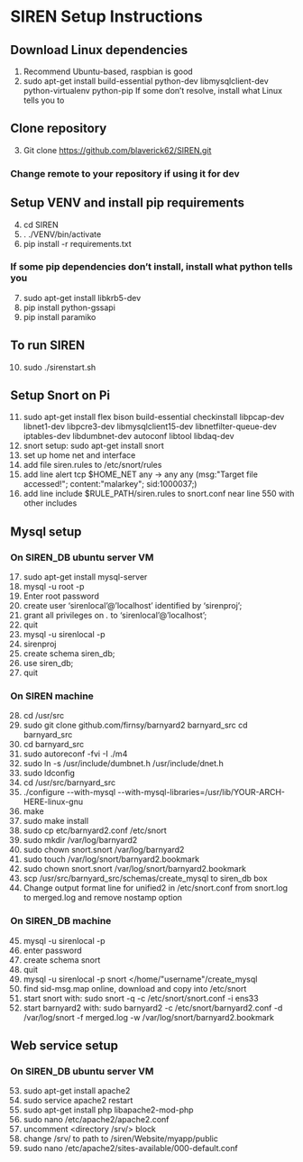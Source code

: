 # SIREN Setup Instructions

## Download Linux dependencies
1. Recommend Ubuntu-based, raspbian is good
2. sudo apt-get install build-essential python-dev libmysqlclient-dev python-virtualenv python-pip
If some don’t resolve, install what Linux tells you to

## Clone repository
3. Git clone https://github.com/blaverick62/SIREN.git
### Change remote to your repository if using it for dev
## Setup VENV and install pip requirements
4. cd SIREN
5. . ./VENV/bin/activate
6. pip install -r requirements.txt
### If some pip dependencies don’t install, install what python tells you
7. sudo apt-get install libkrb5-dev
8. pip install python-gssapi
9. pip install paramiko

## To run SIREN
10. sudo ./sirenstart.sh

## Setup Snort on Pi
11.  sudo apt-get install flex bison build-essential checkinstall libpcap-dev libnet1-dev libpcre3-dev libmysqlclient15-dev libnetfilter-queue-dev iptables-dev libdumbnet-dev autoconf libtool libdaq-dev
12. snort setup: sudo apt-get install snort
13. set up home net and interface
14. add file siren.rules to /etc/snort/rules
15. add line alert tcp $HOME_NET any -> any any (msg:"Target file accessed!"; content:"malarkey"; sid:1000037;)
16. add line include $RULE_PATH/siren.rules to snort.conf near line 550 with other includes

## Mysql setup
### On SIREN_DB ubuntu server VM
17. sudo apt-get install mysql-server
18. mysql -u root -p
19. Enter root password
20. create user ‘sirenlocal’@’localhost’ identified by ‘sirenproj’;
21. grant all privileges on *.* to ‘sirenlocal’@’localhost’;
22. quit
23. mysql -u sirenlocal -p
24. sirenproj
25. create schema siren_db;
26. use siren_db;
27. quit
### On SIREN machine
28. cd /usr/src
29. sudo git clone github.com/firnsy/barnyard2 barnyard_src cd barnyard_src
30. cd barnyard_src
31. sudo autoreconf -fvi -I ./m4
32. sudo ln -s /usr/include/dumbnet.h /usr/include/dnet.h
33. sudo ldconfig
34. cd /usr/src/barnyard_src
35. ./configure --with-mysql --with-mysql-libraries=/usr/lib/YOUR-ARCH-HERE-linux-gnu
36. make
37. sudo make install
38. sudo cp etc/barnyard2.conf /etc/snort
39. sudo mkdir /var/log/barnyard2
40. sudo chown snort.snort /var/log/barnyard2
41. sudo touch /var/log/snort/barnyard2.bookmark
42. sudo chown snort.snort /var/log/snort/barnyard2.bookmark
43. scp /usr/src/barnyard_src/schemas/create_mysql to siren_db box
44. Change output format line for unified2 in /etc/snort.conf from snort.log to merged.log and remove nostamp option
### On SIREN_DB machine
45. mysql -u sirenlocal -p
46. enter password
47. create schema snort
48. quit
49. mysql -u sirenlocal -p snort </home/"username"/create_mysql
50. find sid-msg.map online, download and copy into /etc/snort
51. start snort with: sudo snort -q -c /etc/snort/snort.conf -i ens33
52. start barnyard2 with: sudo barnyard2 -c /etc/snort/barnyard2.conf -d /var/log/snort -f merged.log -w /var/log/snort/barnyard2.bookmark

## Web service setup
### On SIREN_DB ubuntu server VM
53. sudo apt-get install apache2
54. sudo service apache2 restart
55. sudo apt-get install php libapache2-mod-php
56. sudo nano /etc/apache2/apache2.conf
57. uncomment <directory /srv/> block
58. change /srv/ to path to /siren/Website/myapp/public
59. sudo nano /etc/apache2/sites-available/000-default.conf

